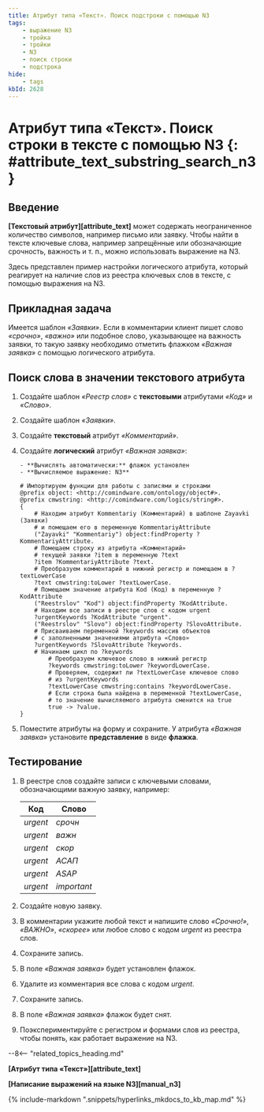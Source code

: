 ```yaml
---
title: Атрибут типа «Текст». Поиск подстроки с помощью N3
tags:
    - выражение N3
    - тройка
    - тройки
    - N3
    - поиск строки
    - подстрока
hide:
    - tags
kbId: 2628
---
```


# Атрибут типа «Текст». Поиск строки в тексте с помощью N3 {: #attribute_text_substring_search_n3}

## Введение

**[Текстовый атрибут][attribute_text]** может содержать неограниченное количество символов, например письмо или заявку. Чтобы найти в тексте ключевые слова, например запрещённые или обозначающие срочность, важность и т. п., можно использовать выражение на N3.

Здесь представлен пример настройки логического атрибута, который реагирует на наличие слов из реестра ключевых слов в тексте, с помощью выражения на N3.

## Прикладная задача

Имеется шаблон _«Заявки»_. Если в комментарии клиент пишет слово _«срочно»_, _«важно»_ или подобное слово, указывающее на важность заявки, то такую заявку необходимо отметить флажком _«Важная заявка»_ с помощью логического атрибута.

## Поиск слова в значении текстового атрибута

1. Создайте шаблон _«Реестр слов»_ с **текстовыми** атрибутами _«Код»_ и _«Слово»_.
2. Создайте шаблон _«Заявки»_.
3. Создайте **текстовый** атрибут _«Комментарий»_.
4. Создайте **логический** атрибут _«Важная заявка»_:

       - **Вычислять автоматически:** флажок установлен
       - **Вычисляемое выражение: N3**

    ``` turtle
    # Импортируем функции для работы с записями и строками
    @prefix object: <http://comindware.com/ontology/object#>.  
    @prefix cmwstring: <http://comindware.com/logics/string#>.  
    {  
        # Находим атрибут Kommentariy (Комментарий) в шаблоне Zayavki (Заявки)
        # и помещаем его в переменную KommentariyAttribute
        ("Zayavki" "Kommentariy") object:findProperty ?KommentariyAttribute.
        # Помещаем строку из атрибута «Комментарий»
        # текущей заявки ?item в переменную ?text
        ?item ?KommentariyAttribute ?text.
        # Преобразуем комментарий в нижний регистр и помещаем в ?textLowerCase
        ?text cmwstring:toLower ?textLowerCase.
        # Помещаем значение атрибута Kod (Код) в переменную ?KodAttribute
        ("Reestrslov" "Kod") object:findProperty ?KodAttribute.
        # Находим все записи в реестре слов с кодом urgent
        ?urgentKeywords ?KodAttribute "urgent".
        ("Reestrslov" "Slovo") object:findProperty ?SlovoAttribute.
        # Присваиваем переменной ?keywords массив объектов
        # с заполненными значениями атрибута «Слово»
        ?urgentKeywords ?SlovoAttribute ?keywords.
        # Начинаем цикл по ?keywords
            # Преобразуем ключевое слово в нижний регистр
            ?keywords cmwstring:toLower ?keywordLowerCase.
            # Проверяем, содержит ли ?textLowerCase ключевое слово
            # из ?urgentKeywords
            ?textLowerCase cmwstring:contains ?keywordLowerCase.
            # Если строка была найдена в переменной ?textLowerCase,
            # то значение вычисляемого атрибута сменится на true
            true -> ?value.  
    }
    ```

5. Поместите атрибуты на форму и сохраните. У атрибута _«Важная заявка»_ установите **представление** в виде **флажка**.

## Тестирование

1. В реестре слов создайте записи с ключевыми словами, обозначающими важную заявку, например:

    | Код      | Слово     |
    | ------------- | -------------- |
    | _urgent_ | _срочн_      |
    | _urgent_ | _важн_      |
    | _urgent_ | _скор_      |
    | _urgent_ | _АСАП_      |
    | _urgent_ | _ASAP_      |
    | _urgent_ | _important_      |

2. Создайте новую заявку.
3. В комментарии укажите любой текст и напишите слово _«Срочно!»_, _«ВАЖНО»_, _«скорее»_ или любое слово с кодом _urgent_ из реестра слов.
4. Сохраните запись.
5. В поле _«Важная заявка»_ будет установлен флажок.
6. Удалите из комментария все слова с кодом _urgent_.
7. Сохраните запись.
8. В поле _«Важная заявка»_ флажок будет снят.
9. Поэкспериментируйте с регистром и формами слов из реестра, чтобы понять, как работает выражение на N3.

--8<-- "related_topics_heading.md"

**[Атрибут типа «Текст»][attribute_text]**

**[Написание выражений на языке N3][manual_n3]**

{%
include-markdown ".snippets/hyperlinks_mkdocs_to_kb_map.md"
%}
